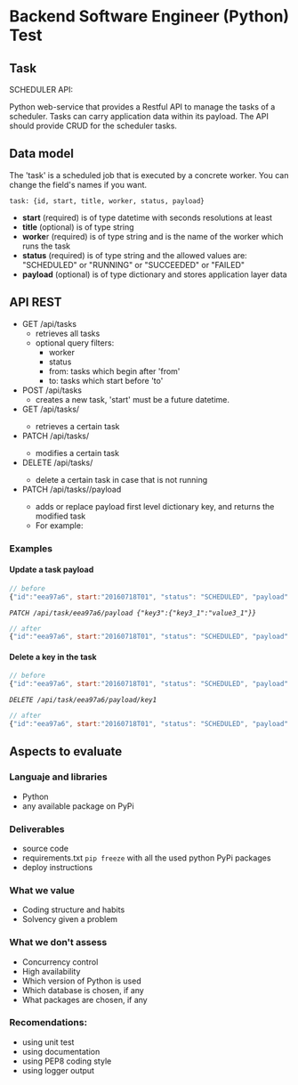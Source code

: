 # Backend Software Engineer (Python) Test

## Task
SCHEDULER API:

Python web-service that provides a Restful API to manage the tasks of a scheduler. Tasks can carry application data within its payload. The API should provide CRUD for the scheduler tasks.

## Data model
The 'task' is a scheduled job that is executed by a concrete worker. You can change the field's names if you want.

```
task: {id, start, title, worker, status, payload}
```

* **start** (required) is of type datetime with seconds resolutions at least
* **title** (optional) is of type string
* **worke**r (required) is of type string and is the name of the worker which runs the task
* **status** (required) is of type string and the allowed values are: "SCHEDULED" or "RUNNING" or "SUCCEEDED" or "FAILED"
* **payload** (optional) is of type dictionary and stores application layer data

## API REST
* GET /api/tasks
    * retrieves all tasks
    * optional query filters:
        * worker
        * status
        * from: tasks which begin after 'from'
        * to: tasks which start before 'to'
* POST /api/tasks
    * creates a new task, 'start' must be a future datetime.
* GET /api/tasks/<id>
    * retrieves a certain task
* PATCH /api/tasks/<id>
    * modifies a certain task
* DELETE /api/tasks/<id>
    * delete a certain task in case that is not running
* PATCH /api/tasks/<id>/payload
    * adds or replace payload first level dictionary key, and returns the modified task
    * For example:

### Examples

#### Update a task payload
``` javascript
// before
{"id":"eea97a6", start:"20160718T01", "status": "SCHEDULED", "payload": {"key1": "value1", "key2" = [1,2,3]}}
```
*`PATCH /api/task/eea97a6/payload {"key3":{"key3_1":"value3_1"}}`*

``` javascript
// after
{"id":"eea97a6", start:"20160718T01", "status": "SCHEDULED", "payload": {"key1": "value1", "key2" = [1,2,3], "key3":{"key3_1":"value3_1"}}}
```
#### Delete a key in the task

``` javascript
// before
{"id":"eea97a6", start:"20160718T01", "status": "SCHEDULED", "payload": {"key1": "value1", "key2" = [1,2,3]}}
```
*`DELETE /api/task/eea97a6/payload/key1`*

``` javascript
// after
{"id":"eea97a6", start:"20160718T01", "status": "SCHEDULED", "payload": {"key2" = [1,2,3]}}
```

## Aspects to evaluate

### Languaje and libraries
* Python
* any available package on PyPi

### Deliverables
* source code
* requirements.txt `pip freeze` with all the used python PyPi packages
* deploy instructions

### What we value
* Coding structure and habits
* Solvency given a problem

### What we don't assess
* Concurrency control
* High availability
* Which version of Python is used
* Which database is chosen, if any
* What packages are chosen, if any

### Recomendations:
* using unit test
* using documentation
* using PEP8 coding style
* using logger output
